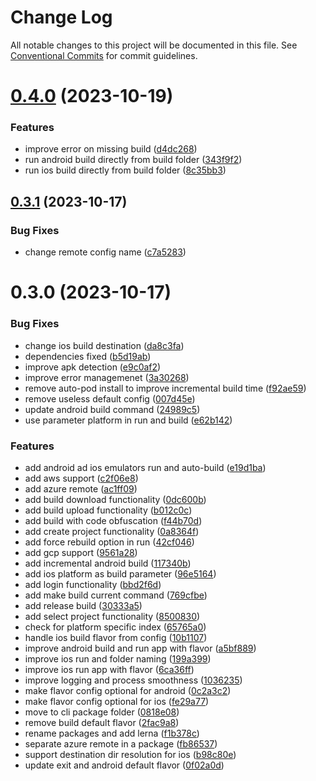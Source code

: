 # Change Log

All notable changes to this project will be documented in this file.
See [Conventional Commits](https://conventionalcommits.org) for commit guidelines.

# [0.4.0](https://github.com/xtreamsrl/react-native-build-hub/compare/v0.3.1...v0.4.0) (2023-10-19)


### Features

* improve error on missing build ([d4dc268](https://github.com/xtreamsrl/react-native-build-hub/commit/d4dc268a4f57e71c04644f2f81d659d000193979))
* run android build directly from build folder ([343f9f2](https://github.com/xtreamsrl/react-native-build-hub/commit/343f9f214da767c4e00e5f8bf08b6ec56b3391e7))
* run ios build directly from build folder ([8c35bb3](https://github.com/xtreamsrl/react-native-build-hub/commit/8c35bb3a83336276a820835883eeef2423e1cfb9))





## [0.3.1](https://github.com/xtreamsrl/react-native-build-hub/compare/v0.3.0...v0.3.1) (2023-10-17)


### Bug Fixes

* change remote config name ([c7a5283](https://github.com/xtreamsrl/react-native-build-hub/commit/c7a52832799f2be024825780f4b7effcc4e2ebca))





# 0.3.0 (2023-10-17)


### Bug Fixes

* change ios build destination ([da8c3fa](https://github.com/xtreamsrl/react-native-build-hub/commit/da8c3fa87cf00599f6f5c2d7abe6fc4f758bee79))
* dependencies fixed ([b5d19ab](https://github.com/xtreamsrl/react-native-build-hub/commit/b5d19ab123155a8dda88f37798a7ce772b9d3191))
* improve apk detection ([e9c0af2](https://github.com/xtreamsrl/react-native-build-hub/commit/e9c0af2ffee15bff9993028769a84d817939ae53))
* improve error managemenet ([3a30268](https://github.com/xtreamsrl/react-native-build-hub/commit/3a30268c359e39984e54f7e8a76da4e2bc472d76))
* remove auto-pod install to improve incremental build time ([f92ae59](https://github.com/xtreamsrl/react-native-build-hub/commit/f92ae5980dc01ed2284acc09c154deb961458d3e))
* remove useless default config ([007d45e](https://github.com/xtreamsrl/react-native-build-hub/commit/007d45e5ab91adb42803112c1d031bde04169585))
* update android build command ([24989c5](https://github.com/xtreamsrl/react-native-build-hub/commit/24989c54b362e636fde6f24b6642a08b6ed8aa20))
* use parameter platform in run and build ([e62b142](https://github.com/xtreamsrl/react-native-build-hub/commit/e62b1426ed17b05992c8e871bc39f930a86cdec8))


### Features

* add android ad ios emulators run and auto-build ([e19d1ba](https://github.com/xtreamsrl/react-native-build-hub/commit/e19d1bad18d1eacca8f8f01134d44b34b6420710))
* add aws support ([c2f06e8](https://github.com/xtreamsrl/react-native-build-hub/commit/c2f06e816dea74e9194d9d9f85e6f02884807ca0))
* add azure remote ([ac1ff09](https://github.com/xtreamsrl/react-native-build-hub/commit/ac1ff09109ed164df2f99c8715d6b5d17950ed73))
* add build download functionality ([0dc600b](https://github.com/xtreamsrl/react-native-build-hub/commit/0dc600ba3de81b5f5587cad10def60a41963081b))
* add build upload functionality ([b012c0c](https://github.com/xtreamsrl/react-native-build-hub/commit/b012c0c53a6d44d338f7e9c0c9ea7eeee6428445))
* add build with code obfuscation ([f44b70d](https://github.com/xtreamsrl/react-native-build-hub/commit/f44b70d5f266f76ecab7ef3159dce1f779317293))
* add create project functionality ([0a8364f](https://github.com/xtreamsrl/react-native-build-hub/commit/0a8364f40a1ad181e07422867e3f544b4bc0375b))
* add force rebuild option in run ([42cf046](https://github.com/xtreamsrl/react-native-build-hub/commit/42cf046fa4bc1b1eab1fdfb9c6a798a94b9d418e))
* add gcp support ([9561a28](https://github.com/xtreamsrl/react-native-build-hub/commit/9561a280493301dfa2f31ca86e2967329beb0e5a))
* add incremental android build ([117340b](https://github.com/xtreamsrl/react-native-build-hub/commit/117340b41e60dc252499dbe6417f98f4d56e56e2))
* add ios platform as build parameter ([96e5164](https://github.com/xtreamsrl/react-native-build-hub/commit/96e51648801bdd68c16e46ec54947f6af1c58a2d))
* add login functionality ([bbd2f6d](https://github.com/xtreamsrl/react-native-build-hub/commit/bbd2f6d21bf9990ccf811835b4457c947a83d83c))
* add make build current command ([769cfbe](https://github.com/xtreamsrl/react-native-build-hub/commit/769cfbe69d551e8f5f005b5c51dd595e75ed7fc8))
* add release build ([30333a5](https://github.com/xtreamsrl/react-native-build-hub/commit/30333a5646377627c2b927f113f6be72d870aa6c))
* add select project functionality ([8500830](https://github.com/xtreamsrl/react-native-build-hub/commit/85008301a142db8dec4f0369913b4a2f983937ef))
* check for platform specific index ([65765a0](https://github.com/xtreamsrl/react-native-build-hub/commit/65765a08fc734a6ade01e56b7dec9e2c54750f14))
* handle ios build flavor from config ([10b1107](https://github.com/xtreamsrl/react-native-build-hub/commit/10b1107e3cf566988eae437a7ddbcbbde5e4dc17))
* improve android build and run app with flavor ([a5bf889](https://github.com/xtreamsrl/react-native-build-hub/commit/a5bf889bdc4babb588a63828b8fd91e072430e95))
* improve ios run and folder naming ([199a399](https://github.com/xtreamsrl/react-native-build-hub/commit/199a3991dd528b84b26e3bb4af0e40a85890f5ac))
* improve ios run app with flavor ([6ca36ff](https://github.com/xtreamsrl/react-native-build-hub/commit/6ca36ffe31052907c9f29318371eff605577c9be))
* improve logging and process smoothness ([1036235](https://github.com/xtreamsrl/react-native-build-hub/commit/10362356afd5de3ff371c37cb083b359c02d1e0f))
* make flavor config optional for android ([0c2a3c2](https://github.com/xtreamsrl/react-native-build-hub/commit/0c2a3c29e482926db52560e638ecbfbc9b3047be))
* make flavor config optional for ios ([fe29a77](https://github.com/xtreamsrl/react-native-build-hub/commit/fe29a77076594910c2269e5ee62c3feea007f13e))
* move to cli package folder ([0818e08](https://github.com/xtreamsrl/react-native-build-hub/commit/0818e0821eab12de59ddc583925672d81ea2b337))
* remove build default flavor ([2fac9a8](https://github.com/xtreamsrl/react-native-build-hub/commit/2fac9a8687785d875bd2d125a926e237d087e50d))
* rename packages and add lerna ([f1b378c](https://github.com/xtreamsrl/react-native-build-hub/commit/f1b378c5c2dbdf27649779c15748281f3853ce21))
* separate azure remote in a package ([fb86537](https://github.com/xtreamsrl/react-native-build-hub/commit/fb86537aa33c6eeccc6c10818570d5a657eb0ab2))
* support destination dir resolution for ios ([b98c80e](https://github.com/xtreamsrl/react-native-build-hub/commit/b98c80ee2668a72e580c74404061c3fd5c2ff9e0))
* update exit and android default flavor ([0f02a0d](https://github.com/xtreamsrl/react-native-build-hub/commit/0f02a0d29abc2dcdeeacdac14705f5c0c538395d))
